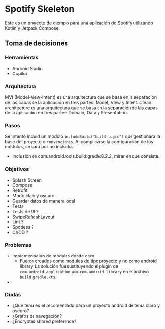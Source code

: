 # Spotify Skeleton

Este es un proyecto de ejemplo para una aplicación de Spotify utilizando Kotlin y Jetpack Compose.

## Toma de decisiones

### Herramientas

- Android Studio
- Copilot

### Arquitectura
MVI (Model-View-Intent) es una arquitectura que se basa en la separación de las capas de la aplicación en tres partes: Model, View y Intent.
Clean architecture es una arquitectura que se basa en la separación de las capas de la aplicación en tres partes: Domain, Data y Presentation.

### Pasos

Se intentó incluid un módulo `includeBuild("build-logic")` que gestionara la base del proyecto o `convenciones`.
Al complicarse la configuración de los módulos, se optó por no incluirlo.

- Inclusión de com.android.tools.build:gradle:8.2.2, mirar en que consiste.

### Objetivos

- Splash Screen
- Compose
- Retrofit
- Modo claro y oscuro.
- Guardar datos de manera local
- Tests
- Tests de UI ?
- SwipeRefreshLayout
- Lint ?
- Spotless ?
- CI/CD ?

### Problemas

- Implementación de módulos desde cero
  - Fueron creados como modulos de tipo proyecto y no como android library. La solución fue sustituyendo
  el plugin de `com.android.application` por `com.android.library` en el archivo `build.gradle.kts`.
- 

### Dudas

- ¿Qué tema es el recomendado para un proyecto android de tema claro y oscuro?
- ¿Grafos de navegación?
- ¿Encrypted shared preference?